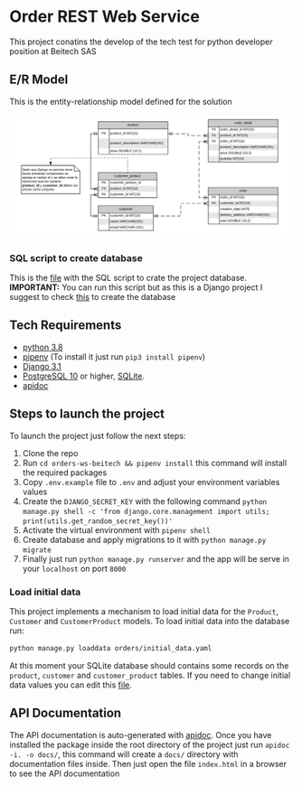 # Order REST Web Service
This project conatins the develop of the tech test for python developer position at Beitech SAS

## E/R Model

This is the entity-relationship model defined for the solution

![er-model](https://github.com/jcardenasc93/orders-ws-beitech/blob/main/images/ER_model.png)

### SQL script to create database

This is the [file](https://github.com/jcardenasc93/orders-ws-beitech/blob/main/create_db.sql) with the SQL script to crate the project database. **IMPORTANT:** You can run this script but as this is a Django project I suggest to check [this](#steps) to create the database

## Tech Requirements
* [python 3.8](https://www.python.org/downloads/release/python-388/)
* [pipenv](https://pipenv.pypa.io/en/latest/) (To install it just run `pip3 install pipenv`)
* [Django 3.1](https://www.djangoproject.com/download/)
* [PostgreSQL 10](https://www.postgresql.org/download/) or higher, [SQLite](https://sqlite.org/download.html).
* [apidoc](https://apidocjs.com/#install)
## <a name="steps"></a>Steps to launch the project

To launch the project just follow the next steps:
1. Clone the repo
2. Run `cd orders-ws-beitech && pipenv install` this command will install the required packages
3. Copy `.env.example` file to `.env` and adjust your environment variables values
4. Create the `DJANGO_SECRET_KEY` with the following command `python manage.py shell -c 'from django.core.management import utils; print(utils.get_random_secret_key())'`
5. Activate the virtual environment with `pipenv shell`
6. Create database and apply migrations to it with `python manage.py migrate`
7. Finally just run `python manage.py runserver` and the app will be serve in your `localhost` on port `8000`
### Load initial data
This project implements a mechanism to load initial data for the `Product`, `Customer` and `CustomerProduct` models. To load initial data into the database run:
```bash
python manage.py loaddata orders/initial_data.yaml
```
At this moment your SQLite database should contains some records on the `product`, `customer` and `customer_product` tables. If you need to change initial data values you can edit this [file](https://github.com/jcardenasc93/orders-ws-beitech/blob/main/orders/initial_data.yaml).

## API Documentation

The API documentation is auto-generated with [apidoc](https://apidocjs.com/#install). Once you have installed the package inside the root directory of the project just run `apidoc -i. -o docs/`, this command will create a `docs/` directory with documentation files inside. Then just open the file `index.html` in a browser to see the API documentation



